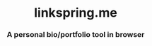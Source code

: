 <div align='center'>
    <h1>linkspring.me</h1>
    <h3>A personal bio/portfolio tool in browser</h3>
</div>
